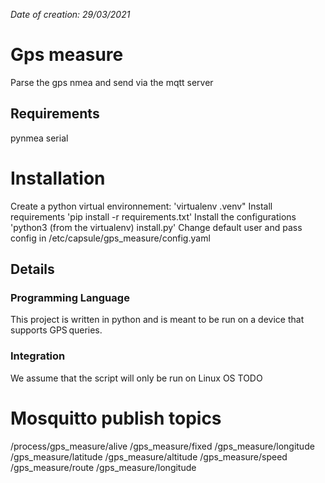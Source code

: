 *Date of creation: 29/03/2021*

# Gps measure
Parse the gps nmea and send via the mqtt server

## Requirements
pynmea
serial

# Installation
Create a python virtual environnement: 'virtualenv .venv"
Install requirements 'pip install -r requirements.txt'
Install the configurations 'python3 (from the virtualenv) install.py'
Change default user and pass config in /etc/capsule/gps_measure/config.yaml

## Details
### Programming Language
This project is written in python and is meant to be run on a device that supports GPS queries.

### Integration
We assume that the script will only be run on Linux OS
TODO

# Mosquitto publish topics
/process/gps_measure/alive
/gps_measure/fixed
/gps_measure/longitude
/gps_measure/latitude
/gps_measure/altitude
/gps_measure/speed
/gps_measure/route
/gps_measure/longitude